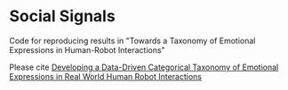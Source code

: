 # Social Signals
Code for reproducing results in "Towards a Taxonomy of Emotional Expressions in Human-Robot Interactions"

Please cite [Developing a Data-Driven Categorical Taxonomy of Emotional Expressions in Real World Human Robot Interactions](https://dl.acm.org/doi/abs/10.1145/3434074.3447218)
